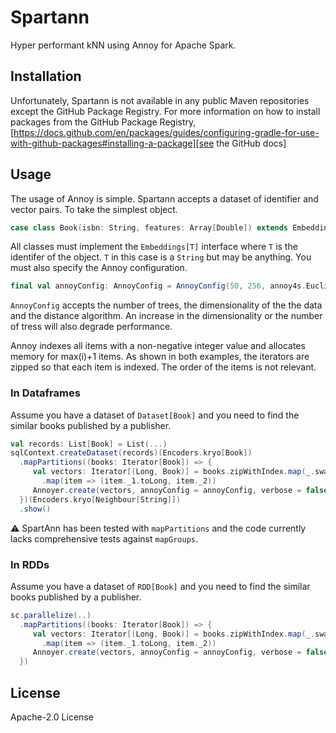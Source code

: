 # Spartann

Hyper performant kNN using Annoy for Apache Spark. 

## Installation

Unfortunately, Spartann is not available in any public Maven repositories except the GitHub Package Registry. For more information on how to install packages
from the GitHub Package
Registry, [https://docs.github.com/en/packages/guides/configuring-gradle-for-use-with-github-packages#installing-a-package][see the GitHub docs]

## Usage

The usage of Annoy is simple. Spartann accepts a dataset of identifier and vector pairs. To take the simplest object.

```scala
case class Book(isbn: String, features: Array[Double]) extends Embeddings[String]
```

All classes must implement the `Embeddings[T]` interface where `T` is the identifer of the object. `T` in this case is a `String` but may be anything. You must also specify the Annoy configuration. 

```scala
final val annoyConfig: AnnoyConfig = AnnoyConfig(50, 256, annoy4s.Euclidean)
```

`AnnoyConfig` accepts the number of trees, the dimensionality of the the data and the distance algorithm. An increase in the dimensionality or the number of tress will also degrade performance.

Annoy indexes all items with a non-negative integer value and allocates memory for max(i)+1 items. As shown in both examples, the iterators are zipped so that each item is indexed. The order of the items is not relevant.

### In Dataframes

Assume you have a dataset of `Dataset[Book]` and you need to find the similar books published by a publisher. 

```scala
val records: List[Book] = List(...)
sqlContext.createDataset(records)(Encoders.kryo[Book])
  .mapPartitions((books: Iterator[Book]) => {
     val vectors: Iterator[(Long, Book)] = books.zipWithIndex.map(_.swap)
       .map(item => (item._1.toLong, item._2))
     Annoyer.create(vectors, annoyConfig = annoyConfig, verbose = false, maxResults = 50)
  })(Encoders.kryo[Neighbour[String]])
  .show()
```

⚠ SpartAnn has been tested with `mapPartitions` and the code currently lacks comprehensive tests against `mapGroups`.

### In RDDs

Assume you have a dataset of `RDD[Book]` and you need to find the similar books published by a publisher. 

```scala
sc.parallelize(..)
  .mapPartitions((books: Iterator[Book]) => {
     val vectors: Iterator[(Long, Book)] = books.zipWithIndex.map(_.swap)
       .map(item => (item._1.toLong, item._2))
     Annoyer.create(vectors, annoyConfig = annoyConfig, verbose = false, maxResults = 50)
  })
```

## License

Apache-2.0 License

[see the GitHub docs]: https://docs.github.com/en/packages/guides/configuring-gradle-for-use-with-github-packages#installing-a-package
